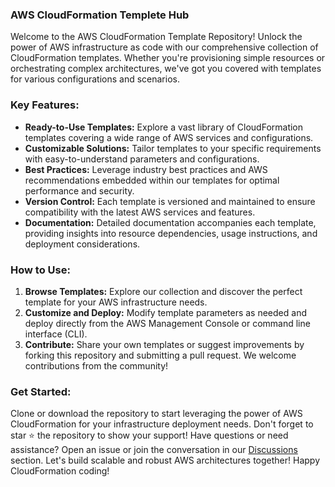 ### AWS CloudFormation Templete Hub

Welcome to the AWS CloudFormation Template Repository!
Unlock the power of AWS infrastructure as code with our comprehensive collection of CloudFormation templates. Whether you're provisioning simple resources or orchestrating complex architectures, we've got you covered with templates for various configurations and scenarios.
### Key Features:
- **Ready-to-Use Templates:** Explore a vast library of CloudFormation templates covering a wide range of AWS services and configurations.
- **Customizable Solutions:** Tailor templates to your specific requirements with easy-to-understand parameters and configurations.
- **Best Practices:** Leverage industry best practices and AWS recommendations embedded within our templates for optimal performance and security.
- **Version Control:** Each template is versioned and maintained to ensure compatibility with the latest AWS services and features.
- **Documentation:** Detailed documentation accompanies each template, providing insights into resource dependencies, usage instructions, and deployment considerations.
### How to Use:
1. **Browse Templates:** Explore our collection and discover the perfect template for your AWS infrastructure needs.
2. **Customize and Deploy:** Modify template parameters as needed and deploy directly from the AWS Management Console or command line interface (CLI).
3. **Contribute:** Share your own templates or suggest improvements by forking this repository and submitting a pull request. We welcome contributions from the community!
### Get Started:
Clone or download the repository to start leveraging the power of AWS CloudFormation for your infrastructure deployment needs. Don't forget to star :star: the repository to show your support!
Have questions or need assistance? Open an issue or join the conversation in our [Discussions](link-to-discussions) section. Let's build scalable and robust AWS architectures together!
Happy CloudFormation coding!
